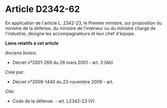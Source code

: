 # Article D2342-62

En application de l'article L. 2342-23, le Premier ministre, sur proposition du ministre de la défense, du ministre de
l'intérieur ou du ministre chargé de l'industrie, désigne les accompagnateurs et leur chef d'équipe.

**Liens relatifs à cet article**

_Anciens textes_:

  - Décret n°2001-269 du 26 mars 2001 - art. 3 (Ab)

_Créé par_:

  - Décret n°2009-1440 du 23 novembre 2009 - art.

_Cite_:

  - Code de la défense. - art. L2342-23 (V)
